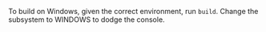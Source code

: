 To build on Windows, given the correct environment, run `build`.
Change the subsystem to WINDOWS to dodge the console.
